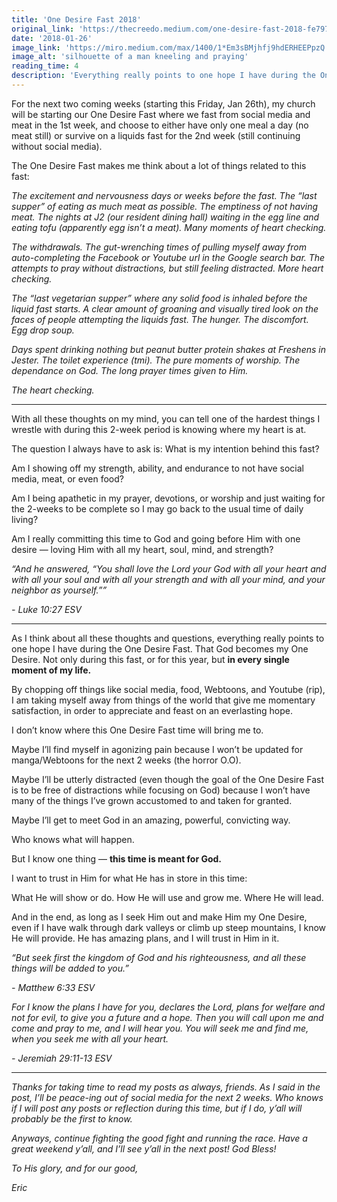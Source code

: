 ```yaml
---
title: 'One Desire Fast 2018'
original_link: 'https://thecreedo.medium.com/one-desire-fast-2018-fe797f4cea57'
date: '2018-01-26'
image_link: 'https://miro.medium.com/max/1400/1*Em3sBMjhfj9hdERHEEPpzQ.png'
image_alt: 'silhouette of a man kneeling and praying'
reading_time: 4
description: 'Everything really points to one hope I have during the One Desire Fast...'
---
```

For the next two coming weeks (starting this Friday, Jan 26th), my church will be starting our One Desire Fast where we fast from social media and meat in the 1st week, and choose to either have only one meal a day (no meat still) or survive on a liquids fast for the 2nd week (still continuing without social media).

The One Desire Fast makes me think about a lot of things related to this fast:

_The excitement and nervousness days or weeks before the fast. The “last supper” of eating as much meat as possible. The emptiness of not having meat. The nights at J2 (our resident dining hall) waiting in the egg line and eating tofu (apparently egg isn’t a meat). Many moments of heart checking._

_The withdrawals. The gut-wrenching times of pulling myself away from auto-completing the Facebook or Youtube url in the Google search bar. The attempts to pray without distractions, but still feeling distracted. More heart checking._

_The “last vegetarian supper” where any solid food is inhaled before the liquid fast starts. A clear amount of groaning and visually tired look on the faces of people attempting the liquids fast. The hunger. The discomfort. Egg drop soup._

_Days spent drinking nothing but peanut butter protein shakes at Freshens in Jester. The toilet experience (tmi)._
_The pure moments of worship. The dependance on God. The long prayer times given to Him._

_The heart checking._

---

With all these thoughts on my mind, you can tell one of the hardest things I wrestle with during this 2-week period is knowing where my heart is at.

The question I always have to ask is: What is my intention behind this fast?

Am I showing off my strength, ability, and endurance to not have social media, meat, or even food?

Am I being apathetic in my prayer, devotions, or worship and just waiting for the 2-weeks to be complete so I may go back to the usual time of daily living?

Am I really committing this time to God and going before Him with one desire — loving Him with all my heart, soul, mind, and strength?

_“And he answered, “You shall love the Lord your God with all your heart and with all your soul and with all your strength and with all your mind, and your neighbor as yourself.””_

_- Luke 10:27 ESV_

---

As I think about all these thoughts and questions, everything really points to one hope I have during the One Desire Fast. That God becomes my One Desire. Not only during this fast, or for this year, but **in every single moment of my life.**

By chopping off things like social media, food, Webtoons, and Youtube (rip), I am taking myself away from things of the world that give me momentary satisfaction, in order to appreciate and feast on an everlasting hope.

I don’t know where this One Desire Fast time will bring me to.

Maybe I’ll find myself in agonizing pain because I won’t be updated for manga/Webtoons for the next 2 weeks (the horror O.O).

Maybe I’ll be utterly distracted (even though the goal of the One Desire Fast is to be free of distractions while focusing on God) because I won’t have many of the things I’ve grown accustomed to and taken for granted.

Maybe I’ll get to meet God in an amazing, powerful, convicting way.

Who knows what will happen.

But I know one thing — **this time is meant for God.**

I want to trust in Him for what He has in store in this time:

What He will show or do. How He will use and grow me. Where He will lead.

And in the end, as long as I seek Him out and make Him my One Desire, even if I have walk through dark valleys or climb up steep mountains, I know He will provide. He has amazing plans, and I will trust in Him in it.

_“But seek first the kingdom of God and his righteousness, and all these things will be added to you.”_

_- Matthew 6:33 ESV_

_For I know the plans I have for you, declares the Lord, plans for welfare and not for evil, to give you a future and a hope. Then you will call upon me and come and pray to me, and I will hear you. You will seek me and find me, when you seek me with all your heart._

_- Jeremiah 29:11-13 ESV_

---

_Thanks for taking time to read my posts as always, friends. As I said in the post, I’ll be peace-ing out of social media for the next 2 weeks. Who knows if I will post any posts or reflection during this time, but if I do, y’all will probably be the first to know._

_Anyways, continue fighting the good fight and running the race. Have a great weekend y’all, and I’ll see y’all in the next post! God Bless!_

_To His glory, and for our good,_

_Eric_